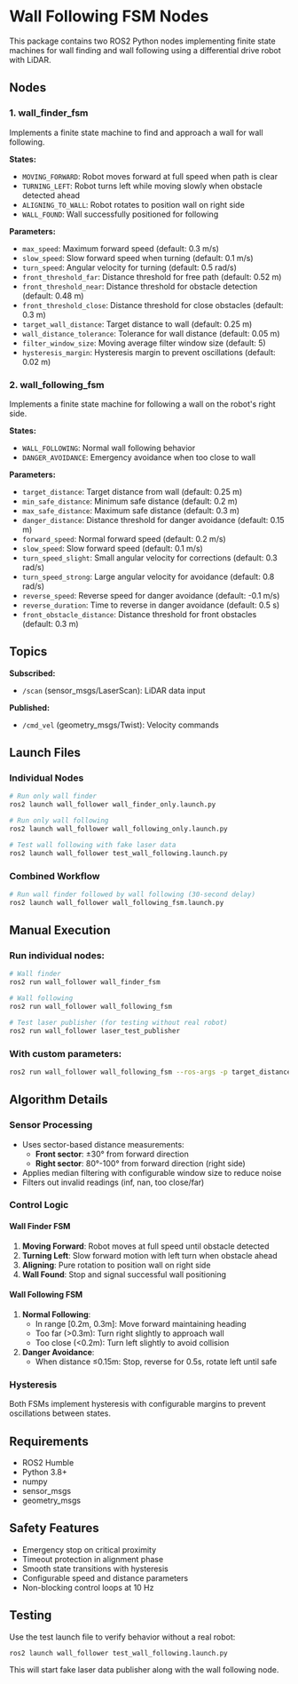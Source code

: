 # Wall Following FSM Nodes

This package contains two ROS2 Python nodes implementing finite state machines for wall finding and wall following using a differential drive robot with LiDAR.

## Nodes

### 1. wall_finder_fsm
Implements a finite state machine to find and approach a wall for wall following.

**States:**
- `MOVING_FORWARD`: Robot moves forward at full speed when path is clear
- `TURNING_LEFT`: Robot turns left while moving slowly when obstacle detected ahead
- `ALIGNING_TO_WALL`: Robot rotates to position wall on right side
- `WALL_FOUND`: Wall successfully positioned for following

**Parameters:**
- `max_speed`: Maximum forward speed (default: 0.3 m/s)
- `slow_speed`: Slow forward speed when turning (default: 0.1 m/s)
- `turn_speed`: Angular velocity for turning (default: 0.5 rad/s)
- `front_threshold_far`: Distance threshold for free path (default: 0.52 m)
- `front_threshold_near`: Distance threshold for obstacle detection (default: 0.48 m)
- `front_threshold_close`: Distance threshold for close obstacles (default: 0.3 m)
- `target_wall_distance`: Target distance to wall (default: 0.25 m)
- `wall_distance_tolerance`: Tolerance for wall distance (default: 0.05 m)
- `filter_window_size`: Moving average filter window size (default: 5)
- `hysteresis_margin`: Hysteresis margin to prevent oscillations (default: 0.02 m)

### 2. wall_following_fsm
Implements a finite state machine for following a wall on the robot's right side.

**States:**
- `WALL_FOLLOWING`: Normal wall following behavior
- `DANGER_AVOIDANCE`: Emergency avoidance when too close to wall

**Parameters:**
- `target_distance`: Target distance from wall (default: 0.25 m)
- `min_safe_distance`: Minimum safe distance (default: 0.2 m)
- `max_safe_distance`: Maximum safe distance (default: 0.3 m)
- `danger_distance`: Distance threshold for danger avoidance (default: 0.15 m)
- `forward_speed`: Normal forward speed (default: 0.2 m/s)
- `slow_speed`: Slow forward speed (default: 0.1 m/s)
- `turn_speed_slight`: Small angular velocity for corrections (default: 0.3 rad/s)
- `turn_speed_strong`: Large angular velocity for avoidance (default: 0.8 rad/s)
- `reverse_speed`: Reverse speed for danger avoidance (default: -0.1 m/s)
- `reverse_duration`: Time to reverse in danger avoidance (default: 0.5 s)
- `front_obstacle_distance`: Distance threshold for front obstacles (default: 0.3 m)

## Topics

**Subscribed:**
- `/scan` (sensor_msgs/LaserScan): LiDAR data input

**Published:**
- `/cmd_vel` (geometry_msgs/Twist): Velocity commands

## Launch Files

### Individual Nodes
```bash
# Run only wall finder
ros2 launch wall_follower wall_finder_only.launch.py

# Run only wall following
ros2 launch wall_follower wall_following_only.launch.py

# Test wall following with fake laser data
ros2 launch wall_follower test_wall_following.launch.py
```

### Combined Workflow
```bash
# Run wall finder followed by wall following (30-second delay)
ros2 launch wall_follower wall_following_fsm.launch.py
```

## Manual Execution

### Run individual nodes:
```bash
# Wall finder
ros2 run wall_follower wall_finder_fsm

# Wall following
ros2 run wall_follower wall_following_fsm

# Test laser publisher (for testing without real robot)
ros2 run wall_follower laser_test_publisher
```

### With custom parameters:
```bash
ros2 run wall_follower wall_following_fsm --ros-args -p target_distance:=0.3 -p forward_speed:=0.15
```

## Algorithm Details

### Sensor Processing
- Uses sector-based distance measurements:
  - **Front sector**: ±30° from forward direction
  - **Right sector**: 80°-100° from forward direction (right side)
- Applies median filtering with configurable window size to reduce noise
- Filters out invalid readings (inf, nan, too close/far)

### Control Logic

#### Wall Finder FSM
1. **Moving Forward**: Robot moves at full speed until obstacle detected
2. **Turning Left**: Slow forward motion with left turn when obstacle ahead
3. **Aligning**: Pure rotation to position wall on right side
4. **Wall Found**: Stop and signal successful wall positioning

#### Wall Following FSM
1. **Normal Following**:
   - In range [0.2m, 0.3m]: Move forward maintaining heading
   - Too far (>0.3m): Turn right slightly to approach wall
   - Too close (<0.2m): Turn left slightly to avoid collision
2. **Danger Avoidance**:
   - When distance ≤0.15m: Stop, reverse for 0.5s, rotate left until safe

### Hysteresis
Both FSMs implement hysteresis with configurable margins to prevent oscillations between states.

## Requirements
- ROS2 Humble
- Python 3.8+
- numpy
- sensor_msgs
- geometry_msgs

## Safety Features
- Emergency stop on critical proximity
- Timeout protection in alignment phase
- Smooth state transitions with hysteresis
- Configurable speed and distance parameters
- Non-blocking control loops at 10 Hz

## Testing
Use the test launch file to verify behavior without a real robot:
```bash
ros2 launch wall_follower test_wall_following.launch.py
```

This will start fake laser data publisher along with the wall following node.
